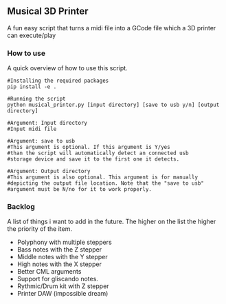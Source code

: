 ## Musical 3D Printer
A fun easy script that turns a midi file into a GCode file which a 3D printer can execute/play


### How to use
A quick overview of how to use this script.
```
#Installing the required packages
pip install -e .

#Running the script
python musical_printer.py [input directory] [save to usb y/n] [output directory]

#Argument: Input directory
#Input midi file

#Argument: save to usb
#This argument is optional. If this argument is Y/yes 
#than the script will automatically detect an connected usb 
#storage device and save it to the first one it detects.

#Argument: Output directory
#This argument is also optional. This argument is for manually 
#depicting the output file location. Note that the "save to usb" 
#argument must be N/no for it to work properly.
```

### Backlog
A list of things i want to add in the future. The higher on the list the higher the priority of the item.
* Polyphony  with multiple steppers
* Bass notes with the Z stepper
* Middle notes with the Y stepper
* High notes with the X stepper
* Better CML arguments
* Support for gliscando notes.
* Rythmic/Drum kit with Z stepper
* Printer DAW (impossible dream)